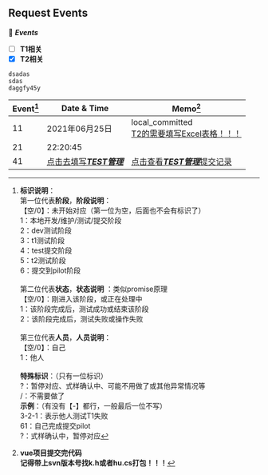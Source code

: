## Request  Events

:evergreen_tree:  ***Events***

- [ ] **T1相关**
- [x] **T2相关**

```
dsadas
sdas
daggfy45y
```



[TestUrl]:after_committing_testManagement_paste_testurl_here

| Event[^tip13] | Date & Time                                     | Memo[^tip2]                                                     |
| ----- | ----------------------------------------------- | ------------------------------------------------------------ |
| 11    | 2021年06月25日 | local_committed<br /> [T2的需要填写Excel表格！！！](\\192.168.1.88\file_server\10_プロジェクト\JIMZEN\英賽\スケジュール\2021-04-07)<br /> |
| 21 | 22:20:45 |                                                              |
| 41    | [点击去填写***TEST管理***](https://click.t1.jimzen.biz/jsys/login?targetUrl=https://click.t1.jimzen.biz/qc) | [点击查看***TEST管理***提交记录][TestUrl] |

[^tip13]:**标识说明**：<br>第一位代表**阶段**，**阶段说明**：<br>【空/0】：未开始对应（第一位为空，后面也不会有标识了）<br>1：本地开发/维护/测试/提交阶段<br>2：dev测试阶段<br>3：t1测试阶段<br>4：test提交阶段<br>5：t2测试阶段<br>6：提交到pilot阶段<br><br>第二位代表**状态**，**状态说明** ：类似promise原理<br>【空/0】：刚进入该阶段，或正在处理中<br>1：该阶段完成后，测试成功或结束该阶段<br>2：该阶段完成后，测试失败或操作失败<br><br>第三位代表**人员**，**人员说明**：<br>【空/0】：自己<br>1：他人<br><br>**特殊标识**：（只有一位标识）<br>?：暂停对应、式样确认中、可能不用做了或其他异常情况等<br>/：不需要做了<br>**示例**：（有没有【-】都行，一般最后一位不写）<br>3-2-1：表示他人测试T1失败<br>61：自己完成提交pilot<br>?：式样确认中，暂停对应



[^tip2]:**vue项目提交完代码<br>记得带上svn版本号找k.h或者hu.cs打包！！！**



